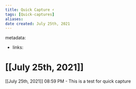 ```yaml
---
title: Quick Capture ⚡
tags: [Quick-captures]
aliases:
date created: July 25th, 2021
---
```


metadata: 
- links:

# [[July 25th, 2021]]

[[July 25th, 2021]] 08:59 PM - This is a test for quick capture
